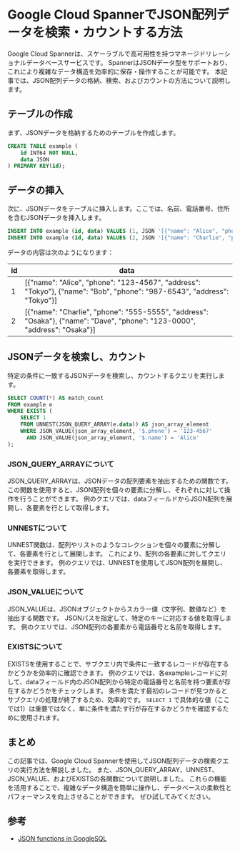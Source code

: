 # Google Cloud SpannerでJSON配列データを検索・カウントする方法

Google Cloud Spannerは、スケーラブルで高可用性を持つマネージドリレーショナルデータベースサービスです。
SpannerはJSONデータ型をサポートおり、これにより複雑なデータ構造を効率的に保存・操作することが可能です。
本記事では、JSON配列データの格納、検索、およびカウントの方法について説明します。

## テーブルの作成

まず、JSONデータを格納するためのテーブルを作成します。

```sql
CREATE TABLE example (
    id INT64 NOT NULL,
    data JSON
) PRIMARY KEY(id);
```

## データの挿入

次に、JSONデータをテーブルに挿入します。ここでは、名前、電話番号、住所を含むJSONデータを挿入します。

```sql
INSERT INTO example (id, data) VALUES (1, JSON '[{"name": "Alice", "phone": "123-4567", "address": "Tokyo"}, {"name": "Bob", "phone": "987-6543", "address": "Tokyo"}]');
INSERT INTO example (id, data) VALUES (2, JSON '[{"name": "Charlie", "phone": "555-5555", "address": "Osaka"},{"name": "Dave", "phone": "123-0000", "address": "Osaka"}]');
```

データの内容は次のようになります：

| id | data                                                                                                                      |
|----|---------------------------------------------------------------------------------------------------------------------------|
| 1  | [{"name": "Alice", "phone": "123-4567", "address": "Tokyo"}, {"name": "Bob", "phone": "987-6543", "address": "Tokyo"}]    |
| 2  | [{"name": "Charlie", "phone": "555-5555", "address": "Osaka"}, {"name": "Dave", "phone": "123-0000", "address": "Osaka"}] |

## JSONデータを検索し、カウント

特定の条件に一致するJSONデータを検索し、カウントするクエリを実行します。

```sql
SELECT COUNT(*) AS match_count
FROM example e
WHERE EXISTS (
    SELECT 1
    FROM UNNEST(JSON_QUERY_ARRAY(e.data)) AS json_array_element
    WHERE JSON_VALUE(json_array_element, '$.phone') = '123-4567'
      AND JSON_VALUE(json_array_element, '$.name') = 'Alice'
);
```

### JSON_QUERY_ARRAYについて

JSON_QUERY_ARRAYは、JSONデータの配列要素を抽出するための関数です。
この関数を使用すると、JSON配列を個々の要素に分解し、それぞれに対して操作を行うことができます。
例のクエリでは、dataフィールドからJSON配列を展開し、各要素を行として取得します。

### UNNESTについて

UNNEST関数は、配列やリストのようなコレクションを個々の要素に分解して、各要素を行として展開します。
これにより、配列の各要素に対してクエリを実行できます。
例のクエリでは、UNNESTを使用してJSON配列を展開し、各要素を取得します。

### JSON_VALUEについて

JSON_VALUEは、JSONオブジェクトからスカラー値（文字列、数値など）を抽出する関数です。
JSONパスを指定して、特定のキーに対応する値を取得します。
例のクエリでは、JSON配列の各要素から電話番号と名前を取得します。

### EXISTSについて

EXISTSを使用することで、サブクエリ内で条件に一致するレコードが存在するかどうかを効率的に確認できます。
例のクエリでは、各exampleレコードに対して、dataフィールド内のJSON配列から特定の電話番号と名前を持つ要素が存在するかどうかをチェックします。
条件を満たす最初のレコードが見つかるとサブクエリの処理が終了するため、効率的です。
`SELECT 1` で具体的な値（ここでは1）は重要ではなく、単に条件を満たす行が存在するかどうかを確認するために使用されます。

## まとめ

この記事では、Google Cloud Spannerを使用してJSON配列データの検索クエリの実行方法を解説しました。
また、JSON_QUERY_ARRAY、UNNEST、JSON_VALUE、およびEXISTSの各関数について説明しました。
これらの機能を活用することで、複雑なデータ構造を簡単に操作し、データベースの柔軟性とパフォーマンスを向上させることができます。
ぜひ試してみてください。

## 参考

- [JSON functions in GoogleSQL](https://cloud.google.com/spanner/docs/reference/standard-sql/json_functions)